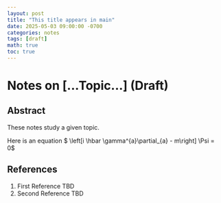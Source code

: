 ```yaml
---
layout: post
title: "This title appears in main"
date: 2025-05-03 09:00:00 -0700
categories: notes
tags: [draft]
math: true
toc: true
---
```


# Notes on [...Topic...] (Draft)



## Abstract

These notes study a given topic.

Here is an equation $ \left[i \hbar \gamma^{a}\partial_{a} - m\right] \Psi = 0$
## References

1. First Reference TBD
2. Second Reference TBD
